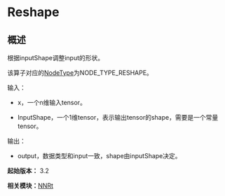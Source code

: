 # Reshape


## 概述

根据inputShape调整input的形状。

该算子对应的[NodeType](_n_n_rt_v20.md#nodetype)为NODE_TYPE_RESHAPE。

输入：

- x，一个n维输入tensor。

- InputShape，一个1维tensor，表示输出tensor的shape，需要是一个常量tensor。

输出：

- output，数据类型和input一致，shape由inputShape决定。

**起始版本：** 3.2

**相关模块：**[NNRt](_n_n_rt_v20.md)
